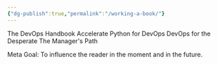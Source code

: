 ```yaml
---
{"dg-publish":true,"permalink":"/working-a-book/"}
---
```



The DevOps Handbook
Accelerate
Python for DevOps
DevOps for the Desperate
The Manager's Path

Meta Goal:
To influence the reader in the moment and in the future.
